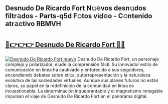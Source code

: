 ## Desnudo De Ricardo Fort N𝚞𝚎vos desn𝚞dos filtr𝚊dos - Parts-q5d F𝚘tos vid𝚎o - C𝚘ntenido atr𝚊ctivo RBMVH

# <h2><a href="http://mbctzq0.tromn.icu/?c=Desnudo+De+Ricardo+Fort">🔗👉👉👉 Desnudo De Ricardo Fort 🔗🔗</a></h2>

[![Desnudo De Ricardo Fort nuevo](https://i.imgur.com/pEAQMta.gif)](http://mbctzq0.tromn.icu/?c=Desnudo+De+Ricardo+Fort)
Desnudo De Ricardo Fort, un personaje complejo y polarizador, elude la comprensión fácil. Su innovador estilo de comunicación en línea ha cautivado y enfurecido a sus seguidores, encendiendo debates sobre ética, autorrepresentación y la naturaleza evolutiva de las sociedades virtuales. Aunque sus planes futuros no están claros, su papel en la redefinición de la comunidad en línea es incuestionable. La determinación inquebrantable y el magnetismo innegable impulsan el viaje de Desnudo De Ricardo Fort en el panorama digital.
